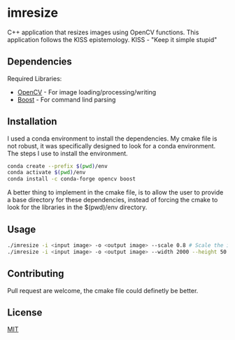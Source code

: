 # imresize
C++ application that resizes images using OpenCV functions.
This application follows the KISS epistemology.
KISS - "Keep it simple stupid"

## Dependencies
Required Libraries:
* [OpenCV](https://opencv.org/) - For image loading/processing/writing
* [Boost](https://www.boost.org/) - For command lind parsing

## Installation
I used a conda environment to install the dependencies.
My cmake file is not robust, it was specifically designed to look for a conda environment.
The steps I use to install the environment.
```bash
conda create --prefix $(pwd)/env
conda activate $(pwd)/env
conda install -c conda-forge opencv boost
```

A better thing to implement in the cmake file, is to allow the user to provide a base directory
for these dependencies, instead of forcing the cmake to look for the libraries in the $(pwd)/env
directory.

## Usage
```bash
./imresize -i <input image> -o <output image> --scale 0.8 # Scale the input image by a factor of 80% in rows and columns
./imresize -i <input image> -o <output image> --width 2000 --height 50 # Resize the image to have 2000 columns and 50 rows.
```

## Contributing
Pull request are welcome, the cmake file could definetly be better.

## License

[MIT](https://choosealicense.com/licenses/mit/)

